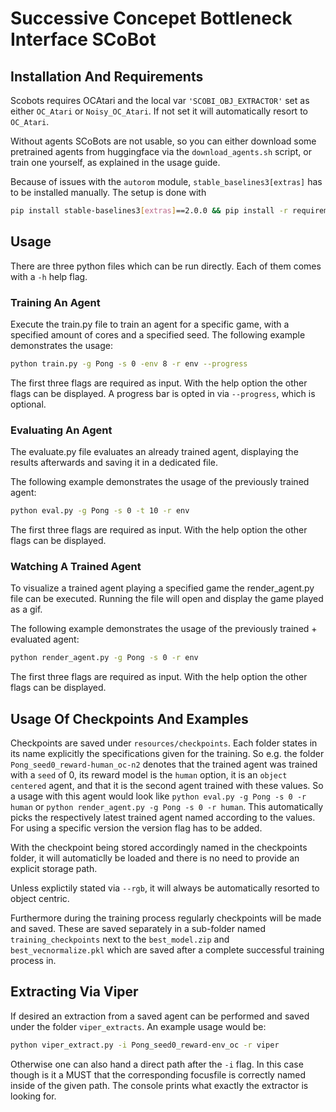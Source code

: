 # Successive Concepet Bottleneck Interface SCoBot
## Installation And Requirements
Scobots requires OCAtari and the local var ```'SCOBI_OBJ_EXTRACTOR'``` set as either ```OC_Atari``` or ```Noisy_OC_Atari```. If not set it will automatically resort to ```OC_Atari```.

Without agents SCoBots are not usable, so you can either download some pretrained agents from huggingface via the ```download_agents.sh``` script, or train one yourself, as explained in the usage guide.

Because of issues with the ```autorom``` module, ```stable_baselines3[extras]``` has to be installed manually. The setup is done with
```bash
pip install stable-baselines3[extras]==2.0.0 && pip install -r requirements.txt
```

## Usage
There are three python files which can be run directly. Each of them comes with a ```-h``` help flag.

### Training An Agent
Execute the train.py file to train an agent for a specific game, with a specified amount of cores and a specified seed.
The following example demonstrates the usage:
```bash
python train.py -g Pong -s 0 -env 8 -r env --progress
```
The first three flags are required as input. With the help option the other flags can be displayed.
A progress bar is opted in via ```--progress```, which is optional.
### Evaluating An Agent
The evaluate.py file evaluates an already trained agent, displaying the results afterwards and saving it in a dedicated file.

The following example demonstrates the usage of the previously trained agent:
```bash
python eval.py -g Pong -s 0 -t 10 -r env
```
The first three flags are required as input. With the help option the other flags can be displayed.

### Watching A Trained Agent
To visualize a trained agent playing a specified game the render_agent.py file can be executed.
Running the file will open and display the game played as a gif.

The following example demonstrates the usage of the previously trained + evaluated agent:
```bash
python render_agent.py -g Pong -s 0 -r env
```
The first three flags are required as input. With the help option the other flags can be displayed.

## Usage Of Checkpoints And Examples
Checkpoints are saved under ```resources/checkpoints```.
Each folder states in its name explicitly the specifications given for the training.
So e.g. the folder ```Pong_seed0_reward-human_oc-n2``` denotes that the trained agent was trained with a ```seed``` of 0, its reward model is the ```human``` option, it is an ```object centered``` agent,  and that it is the second agent trained with these values.
So a usage with this agent would look like ```python eval.py -g Pong -s 0 -r human``` or ```python render_agent.py -g Pong -s 0 -r human```. This automatically picks the respectively latest trained agent named according to the values. For using a specific version the version flag has to be added.

With the checkpoint being stored accordingly named in the checkpoints folder, it will automaticlly be loaded and there is no need to provide an explicit storage path.

Unless explictily stated via ```--rgb```, it will always be automatically resorted to object centric.

Furthermore during the training process regularly checkpoints will be made and saved. These are saved separately in a sub-folder named ```training_checkpoints``` next to the ```best_model.zip``` and ```best_vecnormalize.pkl``` which are saved after a complete successful training process in. 

## Extracting Via Viper
If desired an extraction from a saved agent can be performed and saved under the folder ```viper_extracts```. An example usage would be:
```bash
python viper_extract.py -i Pong_seed0_reward-env_oc -r viper
```
Otherwise one can also hand a direct path after the ```-i``` flag. In this case though is it a MUST that the corresponding focusfile is correctly named inside of the given path.
The console prints what exactly the extractor is looking for.